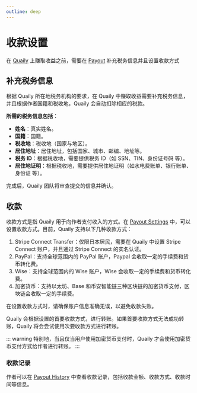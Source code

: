 ```yaml
---
outline: deep
---
```


# 收款设置

在 [Quaily](https://quaily.com) 上赚取收益之前，需要在 [Payout](https://quaily.com/dashboard/profile/payout) 补充税务信息并且设置收款方式

## 补充税务信息

根据 Quaily 所在地税务机构的要求，在 Quaily 中赚取收益需要补充税务信息，并且根据作者国籍和税收地，Quaily 会自动扣除相应的税款。

**所需的税务信息包括**：

- **姓名**：真实姓名。
- **国籍**：国籍。
- **税收地**：税收地（国家与地区）。
- **居住地址**：居住地址，包括国家、城市、邮编、地址等。
- **税务 ID**：根据税收地，需要提供税务 ID（如 SSN、TIN、身份证号码 等）。
- **居住地证明**：根据税收地，需要提供居住地证明（如水电费账单、银行账单、身份证 等）。

完成后，Quaily 团队将审查提交的信息并确认。

## 收款

收款方式是指 Quaily 用于向作者支付收入的方式。在 [Payout Settings](https://quaily.com/dashboard/profile/payout) 中，可以设置收款方式。目前，Quaily 支持以下几种收款方式：

1. Stripe Connect Transfer：仅限日本居民，需要在 Quaily 中设置 Stripe Connect 账户，并且通过 Stripe Connect 的实名认证。
2. PayPal：支持全球范围内的 PayPal 账户，Paypal 会收取一定的手续费和货币转化费。
3. Wise：支持全球范围内的 Wise 账户，Wise 会收取一定的手续费和货币转化费。
4. 加密货币：支持以太坊、Base 和币安智能链三种区块链的加密货币支付，区块链会收取一定的手续费。

在设置收款方式时，请确保账户信息准确无误，以避免收款失败。

Quaily 会根据设置的首要收款方式，进行转账。如果首要收款方式无法成功转账，Quaily 将会尝试使用次要收款方式进行转账。

::: warning
特别地，当且仅当用户使用加密货币支付时，Quaily 才会使用加密货币支付方式给作者进行转账。
:::

### 收款记录

作者可以在 [Payout History](https://quaily.com/dashboard/profile/payout) 中查看收款记录，包括收款金额、收款方式、收款时间等信息。
